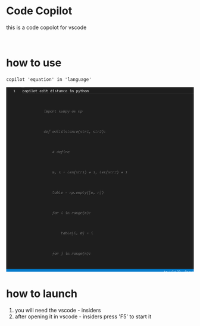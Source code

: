 # Code Copilot 
this is a code copolot for vscode 

<br>

# how to use 
```
copilot 'equation' in 'language'
```
<img src="./Resources/img1.png">

<br>

# how to launch 
1. you will need the vscode - insiders 
2. after opening it in vscode - insiders press 'F5' to start it
